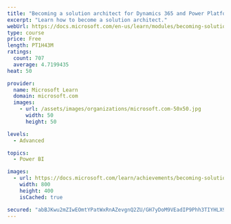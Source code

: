 ```yaml
---
title: "Becoming a solution architect for Dynamics 365 and Power Platform"
excerpt: "Learn how to become a solution architect."
webUrl: https://docs.microsoft.com/en-us/learn/modules/becoming-solution-architect/
type: course
price: Free
length: PT1H43M
ratings:
  count: 707
  average: 4.7199435
heat: 50

provider:
  name: Microsoft Learn
  domain: microsoft.com
  images:
    - url: /assets/images/organizations/microsoft.com-50x50.jpg
      width: 50
      height: 50

levels:
  - Advanced

topics:
  - Power BI

images:
  - url: https://docs.microsoft.com/learn/achievements/becoming-solution-architect-social.png
    width: 800
    height: 400
    isCached: true

secured: "abBJKwu2mZIwEOmtYPatWxRnAZevgnQ2ZU/GH7yDoM9VEadIP9Phh3TIYHLX9PhHIzO79QfLJU2Ze3xMRVhRD5DybEdyPlhWJavLTPH54sCTKURsumlniwwbvyprcLLXdTVSQjEiUYiv1QLpjh0GuMiy1L4aEtNTQscSQHlY1bmelBRmiZLRLnrt+9r2nSX3oGl31sGc+TwzIkXPSJK9WI/3SGSvIVVQ54DiiK/4AJEOvNwLeSNGjXsgQDW84+l4vBmQrkWI3Jk7aJOcAdTxtsrDthS43sD7hLg1F6lNoQM2CyU7YOKZEb8L+bzgUxyZQfwq7pLg5fyMltQvxfLnAiDxE5ndo4g4bDuIDodVHQt7VoT2ecJJncAXpGpVADHyu+OPyj0MKEMF0Bf+AwutLz/fMLNstyvARPj6IIGIt9Q=;bjdJYkfO2dRWwm/2V2/oCA=="
---
```


